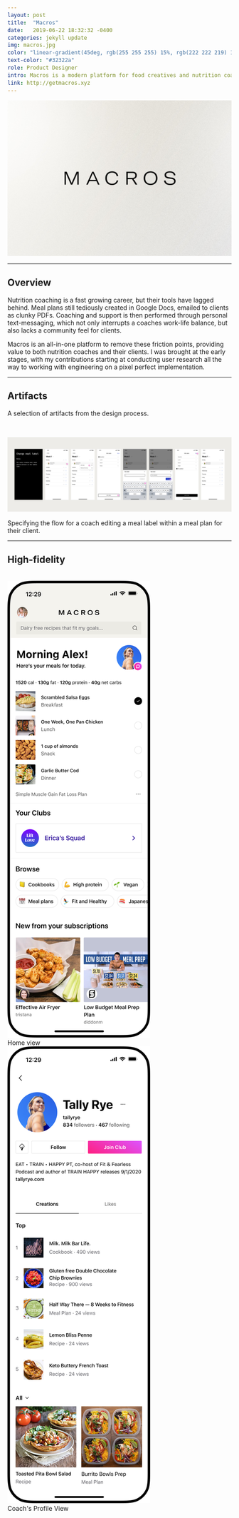 ```yaml
---
layout: post
title:  "Macros"
date:   2019-06-22 18:32:32 -0400
categories: jekyll update
img: macros.jpg
color: "linear-gradient(45deg, rgb(255 255 255) 15%, rgb(222 222 219) 100%)"
text-color: "#32322a"
role: Product Designer
intro: Macros is a modern platform for food creatives and nutrition coaches. I led the end-to-end design for the platform.
link: http://getmacros.xyz
---
```


![head landing](/img/macros-header.jpg)

<hr>

<div class="row">
  <div class="col-sm-6">
    <h2 class="section-left">Overview</h2>
  </div>
  <div class="col-sm-6">
  <p>Nutrition coaching is a fast growing career, but their tools have lagged behind. Meal plans still tediously created in Google Docs, emailed to clients as clunky PDFs. Coaching and support is then performed through personal text-messaging, which not only interrupts a coaches work-life balance, but also lacks a community feel for clients.</p>
  <p>Macros is an all-in-one platform to remove these friction points, providing value to both nutrition coaches and their clients. I was brought at the early stages, with my contributions starting at conducting user research all the way to working with engineering on a pixel perfect implementation.</p>
  </div>
</div>

<hr>


## Artifacts
<p>A selection of artifacts from the design process.</p>
<br>

![meeting](/img/meallabelflow.jpg)

<div class="caption">Specifying the flow for a coach editing a meal label within a meal plan for their client.</div>

<hr>

## High-fidelity

<br>

<div class="row">
  <div class="col-sm-6">
    <div class="col-with-margin">
      <img src="/img/home-view.png" alt="">
      <div class="caption-centered">Home view</div>
    </div>
  </div>
  <div class="col-sm-6">
    <div class="col-with-margin">
      <img src="/img/profile-view.png" alt="">
      <div class="caption-centered">Coach's Profile View</div>
    </div>
  </div>
</div>

<br>

